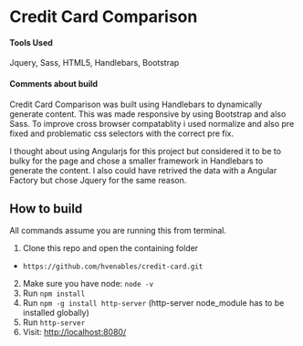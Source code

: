 # Credit Card Comparison

#### Tools Used

Jquery, Sass, HTML5, Handlebars, Bootstrap

#### Comments about build

Credit Card Comparison was built using Handlebars to dynamically generate content. This was made responsive by using Bootstrap and also Sass. To improve cross browser compatablity i used normalize and also pre fixed and problematic css selectors with the correct pre fix.

I thought about using Angularjs for this project but considered it to be to bulky for the page and chose a smaller framework in Handlebars to generate the content. I also could have retrived the data with a Angular Factory but chose Jquery for the same reason.

## How to build

All commands assume you are running this from terminal.

1. Clone this repo and open the containing folder
  * `https://github.com/hvenables/credit-card.git`
2. Make sure you have node: `node -v` 
3. Run `npm install`  
4. Run `npm -g install http-server` (http-server node_module has to be installed
   globally)
4. Run `http-server`
5. Visit: [http://localhost:8080/ ](http://localhost:8080/ )

